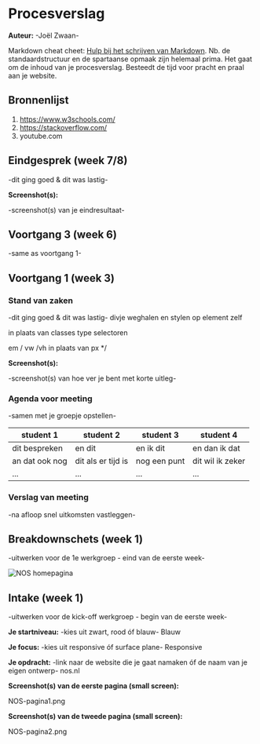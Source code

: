 # Procesverslag
**Auteur:** -Joël Zwaan-

Markdown cheat cheet: [Hulp bij het schrijven van Markdown](https://github.com/adam-p/markdown-here/wiki/Markdown-Cheatsheet). Nb. de standaardstructuur en de spartaanse opmaak zijn helemaal prima. Het gaat om de inhoud van je procesverslag. Besteedt de tijd voor pracht en praal aan je website.



## Bronnenlijst
1. https://www.w3schools.com/
2. https://stackoverflow.com/
3. youtube.com



## Eindgesprek (week 7/8)

-dit ging goed & dit was lastig-

**Screenshot(s):**

-screenshot(s) van je eindresultaat-



## Voortgang 3 (week 6)

-same as voortgang 1-


## Voortgang 1 (week 3)

### Stand van zaken

-dit ging goed & dit was lastig-
divje weghalen en stylen op element zelf

in plaats van classes type selectoren

em / vw /vh in plaats van px */

**Screenshot(s):**

-screenshot(s) van hoe ver je bent met korte uitleg-

### Agenda voor meeting

-samen met je groepje opstellen-

| student 1      | student 2          | student 3    | student 4        |
| ---            | ---                | ---          | ---              |
| dit bespreken  | en dit             | en ik dit    | en dan ik dat    |
| an dat ook nog | dit als er tijd is | nog een punt | dit wil ik zeker |
| ...            | ...                | ...          | ...              |

### Verslag van meeting

-na afloop snel uitkomsten vastleggen-



## Breakdownschets (week 1)

-uitwerken voor de 1e werkgroep - eind van de eerste week-

<img src="images/breakdownschets.png" alt="NOS homepagina">


## Intake (week 1)
-uitwerken voor de kick-off werkgroep - begin van de eerste week-

**Je startniveau:** -kies uit zwart, rood óf blauw- Blauw

**Je focus:** -kies uit responsive óf surface plane- Responsive

**Je opdracht:** -link naar de website die je gaat namaken óf de naam van je eigen ontwerp- nos.nl

**Screenshot(s) van de eerste pagina (small screen):**

NOS-pagina1.png

**Screenshot(s) van de tweede pagina (small screen):**

NOS-pagina2.png
